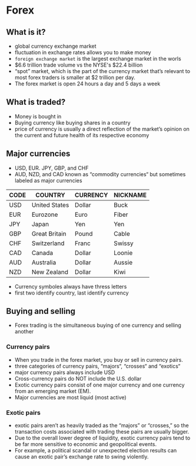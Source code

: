 # Forex

## What is it?
- global currency exchange market
- fluctuation in exchange rates allows you to make money
- `foreign exchange market` is the largest exchange market in the worls
- $6.6 trillion trade volume vs the NYSE's $22.4 billion
- “spot” market, which is the part of the currency market that’s relevant to most forex traders is smaller at $2 trillion per day.
- The forex market is open 24 hours a day and 5 days a week

## What is traded?
- Money is bought in 
- Buying currency like buying shares in a country
- price of currency is usually a direct reflection of the market’s opinion on the current and future health of its respective economy

## Major currencies
- USD, EUR. JPY, GBP, and CHF
- AUD, NZD, and CAD known as “commodity currencies“ but sometimes labeled as major currencies 

| CODE | COUNTRY | CURRENCY	| NICKNAME 
|- |- |- |- 
|USD | United States | Dollar	| Buck
|EUR | Eurozone	| Euro | Fiber
|JPY | Japan | Yen | Yen
|GBP | Great Britain | Pound | Cable
|CHF | Switzerland | Franc | Swissy
|CAD | Canada	| Dollar | Loonie
|AUD | Australia | Dollar	| Aussie
|NZD | New Zealand | Dollar	| Kiwi

- Currency symboles always have thress letters
- first two identify country, last identify currency

## Buying and selling
- Forex trading is the simultaneous buying of one currency and selling another

### Currency pairs
- When you trade in the forex market, you buy or sell in currency pairs.
- three categories of currency pairs, “majors“, “crosses“ and “exotics“
- major currency pairs always include USD
- Cross-currency pairs do NOT include the U.S. dollar
- Exotic currency pairs consist of one major currency and one currency from an emerging market (EM).
- Major currencies are most liquid (most active)

### Exotic pairs
- exotic pairs aren’t as heavily traded as the “majors” or “crosses,” so the transaction costs associated with trading these pairs are usually bigger.
- Due to the overall lower degree of liquidity, exotic currency pairs tend to be far more sensitive to economic and geopolitical events.
- For example, a political scandal or unexpected election results can cause an exotic pair’s exchange rate to swing violently.